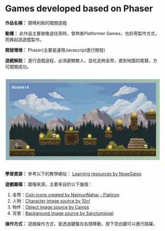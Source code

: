 # Games developed based on Phaser

**作品名稱：** 類瑪利歐的闖關遊戲
	
**動機：** 此作品主要致敬過往孩時，曾熱衷Platformer Games，也好奇製作方式，而興起該遊戲製作。

**開發環境：** Phaser(主要是運用Javascript進行開發)

**遊戲解說：** 進行遊戲過程，必須避開敵人，並吃足夠金幣，直到地圖的尾聲，方可闖關成功。

<br>
<div align="center">
	<img src="./遊戲截圖.png" alt="Editor" width="500">
</div>
<br>

**學習資源：** 參考以下的教學網站：
<a href="https://connectshark.github.io/Phaser3/progressBar.html" title="Learning resources">Learning resources by NoseGates</a>

**遊戲圖檔：** 圖檔來源，主要來自於以下幾個：
1. 金幣：<a href="https://www.flaticon.com/free-icons/coin" title="Coin image">Coin icons created by NajmunNahar - Flaticon</a>
2. 人物：<a href="https://github.com/10cl/chatdev/tree/main?tab=readme-ov-file#-prompt-ide" title="Tileset image">Character image source by 10cl</a>
3. 物件：<a href="https://cainos.itch.io/pixel-art-platformer-village-props" title="Tileset image">Object image source by Cainos</a>
3. 背景：<a href="https://sanctumpixel.itch.io/forest-lite-pixel-art-tileset" title="Tileset image">Background image source by Sanctumpixel</a>

**操作方式：** 遊戲操作方式，是透過鍵盤左右間移動，按下空白鍵可以進行跳躍。
